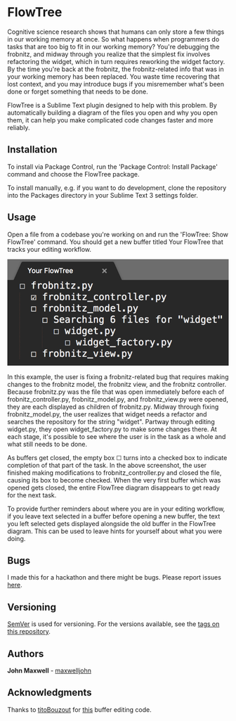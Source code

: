 # FlowTree

Cognitive science research shows that humans can only store a few things in our working memory at once.  So what happens when programmers do tasks that are too big to fit in our working memory?  You're debugging the frobnitz, and midway through you realize that the simplest fix involves refactoring the widget, which in turn requires reworking the widget factory.  By the time you're back at the frobnitz, the frobnitz-related info that was in your working memory has been replaced.  You waste time recovering that lost context, and you may introduce bugs if you misremember what's been done or forget something that needs to be done.

FlowTree is a Sublime Text plugin designed to help with this problem.  By automatically building a diagram of the files you open and why you open them, it can help you make complicated code changes faster and more reliably.

## Installation

To install via Package Control, run the 'Package Control: Install Package' command and choose the FlowTree package.

To install manually, e.g. if you want to do development, clone the repository into the Packages directory in your Sublime Text 3 settings folder.

## Usage

Open a file from a codebase you're working on and run the 'FlowTree: Show FlowTree' command.  You should get a new buffer titled Your FlowTree that tracks your editing workflow.

![Screenshot](screenshot.png)

In this example, the user is fixing a frobnitz-related bug that requires making changes to the frobnitz model, the frobnitz view, and the frobnitz controller.  Because frobnitz.py was the file that was open immediately before each of frobnitz_controller.py, frobnitz_model.py, and frobnitz_view.py were opened, they are each displayed as children of frobnitz.py.  Midway through fixing frobnitz_model.py, the user realizes that widget needs a refactor and searches the repository for the string "widget".  Partway through editing widget.py, they open widget_factory.py to make some changes there.  At each stage, it's possible to see where the user is in the task as a whole and what still needs to be done.

As buffers get closed, the empty box ☐ turns into a checked box to indicate completion of that part of the task.  In the above screenshot, the user finished making modifications to frobnitz_controller.py and closed the file, causing its box to become checked.  When the very first buffer which was opened gets closed, the entire FlowTree diagram disappears to get ready for the next task.

To provide further reminders about where you are in your editing workflow, if you leave text selected in a buffer before opening a new buffer, the text you left selected gets displayed alongside the old buffer in the FlowTree diagram.  This can be used to leave hints for yourself about what you were doing.

## Bugs

I made this for a hackathon and there might be bugs.  Please report issues [here](https://github.com/maxwelljohn/FlowTree/issues).

## Versioning

[SemVer](http://semver.org/) is used for versioning.  For the versions available, see the [tags on this repository](https://github.com/maxwelljohn/FlowTree/tags).

## Authors

**John Maxwell** - [maxwelljohn](https://github.com/maxwelljohn)

## Acknowledgments

Thanks to [titoBouzout](https://github.com/titoBouzout) for [this](https://github.com/titoBouzout/Open-Include/blob/master/Edit.py) buffer editing code.

